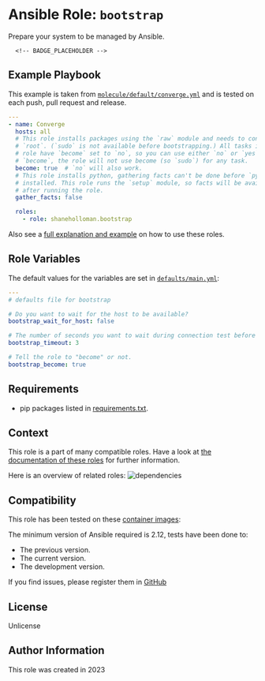 # Ansible Role: `bootstrap`

Prepare your system to be managed by Ansible.

      <!-- BADGE_PLACEHOLDER -->

## Example Playbook

This example is taken from [`molecule/default/converge.yml`](https://github.com/shaneholloman/ansible-role-bootstrap/blob/main/molecule/default/converge.yml) and is tested on each push, pull request and release.

```yml
---
- name: Converge
  hosts: all
  # This role installs packages using the `raw` module and needs to connect as
  # `root`. (`sudo` is not available before bootstrapping.) All tasks in the
  # role have `become` set to `no`, so you can use either `no` or `yes` for
  # `become`, the role will not use become (so `sudo`) for any task.
  become: true  # `no` will also work.
  # This role installs python, gathering facts can't be done before `python` is
  # installed. This role runs the `setup` module, so facts will be available
  # after running the role.
  gather_facts: false

  roles:
    - role: shaneholloman.bootstrap
```

Also see a [full explanation and example](https://shaneholloman.com/how-to-use-these-roles.html) on how to use these roles.

## Role Variables

The default values for the variables are set in [`defaults/main.yml`](https://github.com/shaneholloman/ansible-role-bootstrap/blob/main/defaults/main.yml):

```yml
---
# defaults file for bootstrap

# Do you want to wait for the host to be available?
bootstrap_wait_for_host: false

# The number of seconds you want to wait during connection test before failing.
bootstrap_timeout: 3

# Tell the role to "become" or not.
bootstrap_become: true
```

## Requirements

- pip packages listed in [requirements.txt](https://github.com/shaneholloman/ansible-role-bootstrap/blob/main/requirements.txt).

## Context

This role is a part of many compatible roles. Have a look at [the documentation of these roles](https://shaneholloman.com/) for further information.

Here is an overview of related roles:
![dependencies](https://raw.githubusercontent.com/shaneholloman/ansible-role-bootstrap/png/requirements.png "Dependencies")

## Compatibility

This role has been tested on these [container images](https://hub.docker.com/u/shaneholloman):

The minimum version of Ansible required is 2.12, tests have been done to:

- The previous version.
- The current version.
- The development version.

If you find issues, please register them in [GitHub](https://github.com/shaneholloman/ansible-role-bootstrap/issues)

## License

Unlicense

## Author Information

This role was created in 2023
